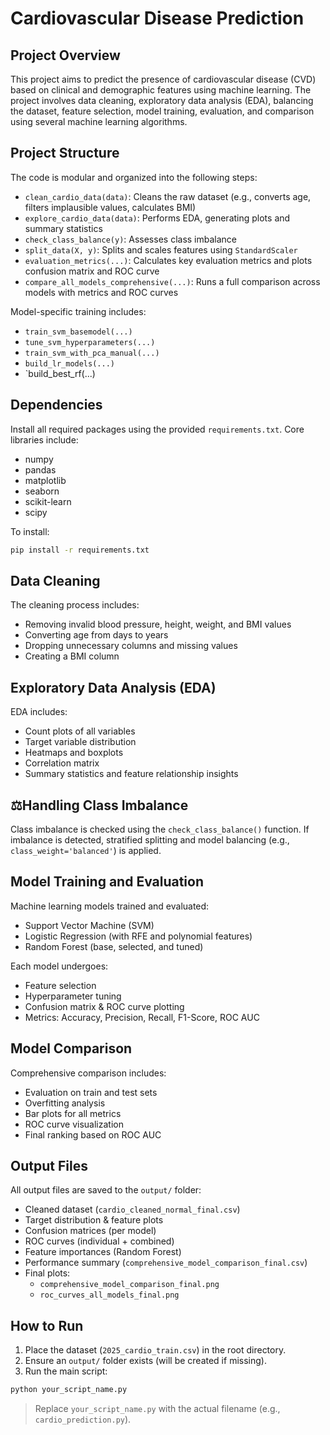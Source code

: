 # Cardiovascular Disease Prediction

## Project Overview

This project aims to predict the presence of cardiovascular disease (CVD) based on clinical and demographic features using machine learning. The project involves data cleaning, exploratory data analysis (EDA), balancing the dataset, feature selection, model training, evaluation, and comparison using several machine learning algorithms.

## Project Structure

The code is modular and organized into the following steps:

- `clean_cardio_data(data)`: Cleans the raw dataset (e.g., converts age, filters implausible values, calculates BMI)
- `explore_cardio_data(data)`: Performs EDA, generating plots and summary statistics
- `check_class_balance(y)`: Assesses class imbalance
- `split_data(X, y)`: Splits and scales features using `StandardScaler`
- `evaluation_metrics(...)`: Calculates key evaluation metrics and plots confusion matrix and ROC curve
- `compare_all_models_comprehensive(...)`: Runs a full comparison across models with metrics and ROC curves

Model-specific training includes:

- `train_svm_basemodel(...)`
- `tune_svm_hyperparameters(...)`
- `train_svm_with_pca_manual(...)`
- `build_lr_models(...)`
- `build_best_rf(...)

## Dependencies

Install all required packages using the provided `requirements.txt`. Core libraries include:

- numpy
- pandas
- matplotlib
- seaborn
- scikit-learn
- scipy

To install:

```bash
pip install -r requirements.txt
```

## Data Cleaning

The cleaning process includes:
- Removing invalid blood pressure, height, weight, and BMI values
- Converting age from days to years
- Dropping unnecessary columns and missing values
- Creating a BMI column

## Exploratory Data Analysis (EDA)

EDA includes:
- Count plots of all variables
- Target variable distribution
- Heatmaps and boxplots
- Correlation matrix
- Summary statistics and feature relationship insights

## ⚖Handling Class Imbalance

Class imbalance is checked using the `check_class_balance()` function. If imbalance is detected, stratified splitting and model balancing (e.g., `class_weight='balanced'`) is applied.

## Model Training and Evaluation

Machine learning models trained and evaluated:
- Support Vector Machine (SVM)
- Logistic Regression (with RFE and polynomial features)
- Random Forest (base, selected, and tuned)

Each model undergoes:
- Feature selection
- Hyperparameter tuning
- Confusion matrix & ROC curve plotting
- Metrics: Accuracy, Precision, Recall, F1-Score, ROC AUC

## Model Comparison

Comprehensive comparison includes:
- Evaluation on train and test sets
- Overfitting analysis
- Bar plots for all metrics
- ROC curve visualization
- Final ranking based on ROC AUC

## Output Files

All output files are saved to the `output/` folder:

- Cleaned dataset (`cardio_cleaned_normal_final.csv`)
- Target distribution & feature plots
- Confusion matrices (per model)
- ROC curves (individual + combined)
- Feature importances (Random Forest)
- Performance summary (`comprehensive_model_comparison_final.csv`)
- Final plots:
  - `comprehensive_model_comparison_final.png`
  - `roc_curves_all_models_final.png`

## How to Run

1. Place the dataset (`2025_cardio_train.csv`) in the root directory.
2. Ensure an `output/` folder exists (will be created if missing).
3. Run the main script:

```bash
python your_script_name.py
```

> Replace `your_script_name.py` with the actual filename (e.g., `cardio_prediction.py`).
